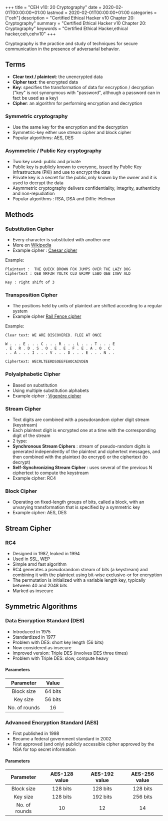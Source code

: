 +++
title = "CEH v10: 20 Cryptography"
date = 2020-02-01T00:00:00+01:00
lastmod = 2020-02-01T00:00:00+01:00
categories = ["ceh"]
description = "Certified Ethical Hacker v10 Chapter 20: Cryptography"
summary = "Certified Ethical Hacker v10 Chapter 20: Cryptography"
keywords = "Certified Ethical Hacker,ethical hacker,ceh,cehv10"
+++

Cryptography is the practice and study of techniques for secure communication in the presence of adversarial behavior.

## Terms

- **Clear text / plaintext**: the unencrypted data
- **Cipher text**: the encrypted data
- **Key**: specifies the transformation of data for encryption / decryption ("key" is not synonymous with "password", although a password can in fact be used as a key)
- **Cipher**: an algorithm for performing encryption and decryption

### Symmetric cryptography

- Use the same key for the encryption and the decryption
- Symmetric-key either use stream cipher and block cipher
- Popular algorithms: AES, DES

### Asymmetric / Public Key cryptography

- Two key used: public and private
- Public key is publicly known to everyone, issued by Public Key Infrastructure (PKI) and use to encrypt the data
- Private key is a secret for the public,only known by the owner and it is used to decrypt the data
- Asymmetric cryptography delivers confidentiality, integrity, authenticity and non-repudiation
- Popular algorithms : RSA, DSA and Diffie-Hellman

## Methods

### Substitution Cipher

- Every character is substituted with another one
- More on [Wikipedia](https://en.wikipedia.org/wiki/Substitution_cipher)
- Example cipher : [Caesar cipher](https://en.wikipedia.org/wiki/Caesar_cipher)

Example:

```
Plaintext :  THE QUICK BROWN FOX JUMPS OVER THE LAZY DOG
Ciphertext : QEB NRFZH YOLTK CLU GRJMP LSBO QEB IXWV ALD

Key : right shift of 3 
```

### Transposition Cipher

- The positions held by units of plaintext are shifted according to a regular system
- Example cipher [Rail Fence cipher](https://en.wikipedia.org/wiki/Rail_fence)

Example:

```
Clear text: WE ARE DISCOVERED. FLEE AT ONCE

W . . . E . . . C . . . R . . . L . . . T . . . E
. E . R . D . S . O . E . E . F . E . A . O . C .
. . A . . . I . . . V . . . D . . . E . . . N . .

Ciphertext: WECRLTEERDSOEEFEAOCAIVDEN
```

### Polyalphabetic Cipher

- Based on substitution
- Using multiple substitution alphabets
- Example cipher : [Vigenère cipher](https://en.wikipedia.org/wiki/Vigen%C3%A8re_cipher)

### Stream Cipher

- Text digits are combined with a pseudorandom cipher digit stream (keystream)
- Each plaintext digit is encrypted one at a time with the corresponding digit of the stream
- 2 type:
- **Synchronous Stream Ciphers** : stream of pseudo-random digits is generated independently of the plaintext and ciphertext 
messages, and then combined with the plaintext (to encrypt) or the ciphertext (to decrypt)
- **Self-Synchronizing Stream Cipher** : uses several of the previous N ciphertext to compute the keystream
- Example cipher: RC4

### Block Cipher

- Operating on fixed-length groups of bits, called a block, with an unvarying transformation that is specified by a symmetric key
- Example cipher: AES, DES

## Stream Cipher

### RC4

- Designed in 1987, leaked in 1994
- Used in SSL, WEP
- Simple amd fast algorithm
- RC4 generates a pseudorandom stream of bits (a keystream) and combining it with the plaintext using bit-wise exclusive-or for 
encryption
- The permutation is initialized with a variable length key, typically between 40 and 2048 bits
- Marked as insecure

## Symmetric Algorithms

### Data Encryption Standard (DES)

- Introduced in 1975
- Standardized in 1977
- Problem with DES: short key length (56 bits)
- Now considered as insecure
- Improved version: Triple DES (involves DES three times)
- Problem with Triple DES: slow, compute heavy

#### Parameters

|   Parameter       |   Value  |
|:-----------------:|:--------:|
|   Block size      | 64 bits  |
|   Key size        | 56 bits  |
|   No. of rounds   |    16    |


### Advanced Encryption Standard (AES)

- First published in 1998
- Became a federal government standard in 2002
- First approved (and only) publicly accessible cipher approved by the NSA for top secret information

#### Parameters

|      Parameter    |    AES-128 value   |    AES-192 value  |    AES-256 value   |
|:-----------------:|:------------------:|:-----------------:|:------------------:|
|    Block size     |      128 bits      |      128 bits     |      128 bits      |
|    Key size       |      128 bits      |      192 bits     |      256 bits      |
|   No. of rounds   |         10         |       12          |         14         |
